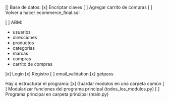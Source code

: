 [] Base de datos:
[x] Encriptar claves
[ ] Agregar carrito de compras
[ ] Volver a hacer ecommerce_final.sql

[ ] ABM:
* usuarios
* direcciones
* productos
* categorias
* marcas
* compras
* carrito de compras

[x] Login
[x] Registro
[ ] email_validation
[x] getpass

Hay q estructurar el programa:
[x] Guardar modulos en una carpeta común
[ ] Modularizar funciones del programa principal (todos_los_modulos.py)
[ ] Programa principal en carpeta principal (main.py)
